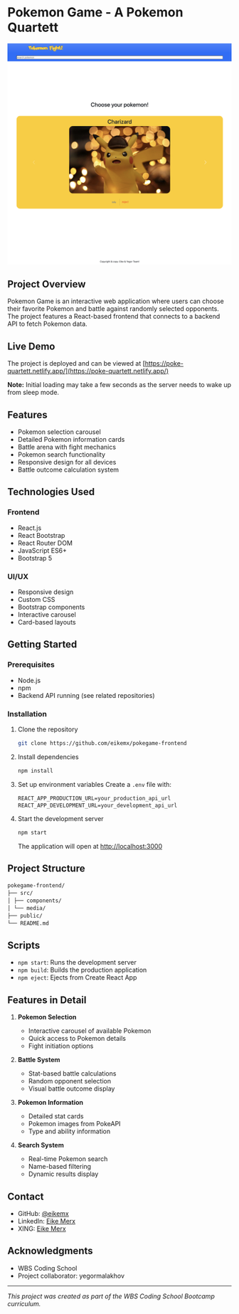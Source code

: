 # Pokemon Game - A Pokemon Quartett

<img src="./src/media/pokegame-screenshot.png" width="600" alt="pokemon Game screenshot">

## Project Overview
Pokemon Game is an interactive web application where users can choose their favorite Pokemon and battle against randomly selected opponents. The project features a React-based frontend that connects to a backend API to fetch Pokemon data.

## Live Demo
The project is deployed and can be viewed at [https://poke-quartett.netlify.app/](https://poke-quartett.netlify.app/)

**Note:** Initial loading may take a few seconds as the server needs to wake up from sleep mode.

## Features
- Pokemon selection carousel
- Detailed Pokemon information cards
- Battle arena with fight mechanics
- Pokemon search functionality
- Responsive design for all devices
- Battle outcome calculation system

## Technologies Used
### Frontend
- React.js
- React Bootstrap
- React Router DOM
- JavaScript ES6+
- Bootstrap 5

### UI/UX
- Responsive design
- Custom CSS
- Bootstrap components
- Interactive carousel
- Card-based layouts

## Getting Started

### Prerequisites
- Node.js
- npm
- Backend API running (see related repositories)

### Installation
1. Clone the repository
   ```bash
   git clone https://github.com/eikemx/pokegame-frontend
   ```
2. Install dependencies
   ```bash
   npm install
   ```
3. Set up environment variables
   Create a `.env` file with:
   ```
   REACT_APP_PRODUCTION_URL=your_production_api_url
   REACT_APP_DEVELOPMENT_URL=your_development_api_url
   ```
4. Start the development server
   ```bash
   npm start
   ```
   The application will open at [http://localhost:3000](http://localhost:3000)

## Project Structure
```bash
pokegame-frontend/
├── src/
│ ├── components/
│ └── media/
├── public/
└── README.md
```

## Scripts
- `npm start`: Runs the development server
- `npm build`: Builds the production application
- `npm eject`: Ejects from Create React App

## Features in Detail
1. **Pokemon Selection**
   - Interactive carousel of available Pokemon
   - Quick access to Pokemon details
   - Fight initiation options

2. **Battle System**
   - Stat-based battle calculations
   - Random opponent selection
   - Visual battle outcome display

3. **Pokemon Information**
   - Detailed stat cards
   - Pokemon images from PokeAPI
   - Type and ability information

4. **Search System**
   - Real-time Pokemon search
   - Name-based filtering
   - Dynamic results display

## Contact
- GitHub: [@eikemx](https://github.com/eikemx)
- LinkedIn: [Eike Merx](https://www.linkedin.com/in/eike-merx-50b111216/)
- XING: [Eike Merx](https://www.xing.com/profile/Eike_Merx/web_profiles)

## Acknowledgments
- WBS Coding School
- Project collaborator: yegormalakhov

---
*This project was created as part of the WBS Coding School Bootcamp curriculum.*